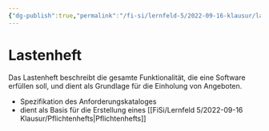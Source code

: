 ```yaml
---
{"dg-publish":true,"permalink":"/fi-si/lernfeld-5/2022-09-16-klausur/lastenhefts/"}
---
```


# Lastenheft 

Das Lastenheft beschreibt die gesamte Funktionalität, die eine Software erfüllen soll, und dient als Grundlage für die Einholung von Angeboten.

- Spezifikation des Anforderungskataloges
- dient als Basis für die Erstellung eines [[FiSi/Lernfeld 5/2022-09-16 Klausur/Pflichtenhefts\|Pflichtenhefts]]